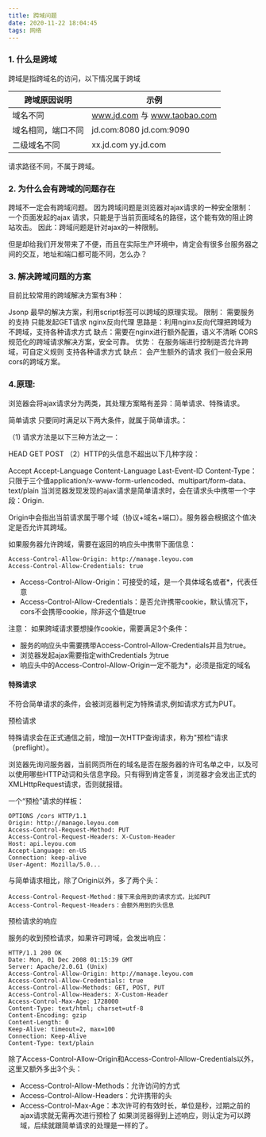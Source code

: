 ```yaml
---
title: 跨域问题
date: 2020-11-22 18:04:45
tags: 网络
---
```


### 1. 什么是跨域
跨域是指跨域名的访问，以下情况属于跨域

|跨域原因说明| 示例|
|----|------|
| 域名不同 | www.jd.com 与 www.taobao.com |
| 域名相同，端口不同 | jd.com:8080 jd.com:9090 |
| 二级域名不同 | xx.jd.com  yy.jd.com |

请求路径不同，不属于跨域。

### 2. 为什么会有跨域的问题存在

跨域不一定会有跨域问题。
因为跨域问题是浏览器对ajax请求的一种安全限制：一个页面发起的ajax 请求，只能是于当前页面域名的路径，这个能有效的阻止跨站攻击。
因此：跨域问题是针对ajax的一种限制。

但是却给我们开发带来了不便，而且在实际生产环境中，肯定会有很多台服务器之间的交互，地址和端口都可能不同，怎么办？

### 3. 解决跨域问题的方案

目前比较常用的跨域解决方案有3种：

Jsonp
最早的解决方案，利用script标签可以跨域的原理实现。
限制：
需要服务的支持
只能发起GET请求
nginx反向代理
思路是：利用nginx反向代理把跨域为不跨域，支持各种请求方式
缺点：需要在nginx进行额外配置，语义不清晰
CORS
规范化的跨域请求解决方案，安全可靠。
优势：
在服务端进行控制是否允许跨域，可自定义规则
支持各种请求方式
缺点：
会产生额外的请求
我们一般会采用cors的跨域方案。

### 4.原理:

浏览器会将ajax请求分为两类，其处理方案略有差异：简单请求、特殊请求。

简单请求
只要同时满足以下两大条件，就属于简单请求。：

（1) 请求方法是以下三种方法之一：

HEAD
GET
POST
（2）HTTP的头信息不超出以下几种字段：

Accept
Accept-Language
Content-Language
Last-Event-ID
Content-Type：只限于三个值application/x-www-form-urlencoded、multipart/form-data、text/plain
当浏览器发现发现的ajax请求是简单请求时，会在请求头中携带一个字段：Origin.

Origin中会指出当前请求属于哪个域（协议+域名+端口）。服务器会根据这个值决定是否允许其跨域。

如果服务器允许跨域，需要在返回的响应头中携带下面信息：
```
Access-Control-Allow-Origin: http://manage.leyou.com
Access-Control-Allow-Credentials: true
```

- Access-Control-Allow-Origin：可接受的域，是一个具体域名或者*，代表任意
- Access-Control-Allow-Credentials：是否允许携带cookie，默认情况下，cors不会携带cookie，除非这个值是true

注意：
 如果跨域请求要想操作cookie，需要满足3个条件：
- 服务的响应头中需要携带Access-Control-Allow-Credentials并且为true。
- 浏览器发起ajax需要指定withCredentials 为true
- 响应头中的Access-Control-Allow-Origin一定不能为*，必须是指定的域名


#### 特殊请求

不符合简单请求的条件，会被浏览器判定为特殊请求,例如请求方式为PUT。

预检请求

特殊请求会在正式通信之前，增加一次HTTP查询请求，称为"预检"请求（preflight）。

浏览器先询问服务器，当前网页所在的域名是否在服务器的许可名单之中，以及可以使用哪些HTTP动词和头信息字段。只有得到肯定答复，浏览器才会发出正式的XMLHttpRequest请求，否则就报错。

一个“预检”请求的样板：
```
OPTIONS /cors HTTP/1.1
Origin: http://manage.leyou.com
Access-Control-Request-Method: PUT
Access-Control-Request-Headers: X-Custom-Header
Host: api.leyou.com
Accept-Language: en-US
Connection: keep-alive
User-Agent: Mozilla/5.0...
```
与简单请求相比，除了Origin以外，多了两个头：
```
Access-Control-Request-Method：接下来会用到的请求方式，比如PUT
Access-Control-Request-Headers：会额外用到的头信息
```
预检请求的响应

服务的收到预检请求，如果许可跨域，会发出响应：
```
HTTP/1.1 200 OK
Date: Mon, 01 Dec 2008 01:15:39 GMT
Server: Apache/2.0.61 (Unix)
Access-Control-Allow-Origin: http://manage.leyou.com
Access-Control-Allow-Credentials: true
Access-Control-Allow-Methods: GET, POST, PUT
Access-Control-Allow-Headers: X-Custom-Header
Access-Control-Max-Age: 1728000
Content-Type: text/html; charset=utf-8
Content-Encoding: gzip
Content-Length: 0
Keep-Alive: timeout=2, max=100
Connection: Keep-Alive
Content-Type: text/plain
```
除了Access-Control-Allow-Origin和Access-Control-Allow-Credentials以外，这里又额外多出3个头：

- Access-Control-Allow-Methods：允许访问的方式
- Access-Control-Allow-Headers：允许携带的头
- Access-Control-Max-Age：本次许可的有效时长，单位是秒，过期之前的ajax请求就无需再次进行预检了
如果浏览器得到上述响应，则认定为可以跨域，后续就跟简单请求的处理是一样的了。